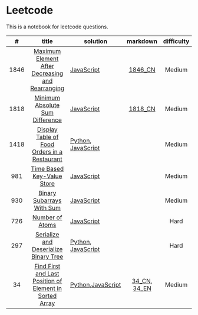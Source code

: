 # Leetcode

This is a notebook for leetcode questions.

| #   | title | solution | markdown |difficulty |
|:-:  |:-----:|----------| :-------:|:---------:|
|1846|[Maximum Element After Decreasing and Rearranging](https://leetcode.com/problems/maximum-element-after-decreasing-and-rearranging/)|[JavaScript](./algorithm/JavaScript/MaximumElementAfterDecreasingAndRearranging.js)|[1846_CN](./algorithm/markdown/1846_CN.md)|Medium|
|1818|[Minimum Absolute Sum Difference](https://leetcode.com/problems/minimum-absolute-sum-difference/)|[JavaScript](./algorithm/JavaScript/MinimumAbsoluteSumDifference.js)|[1818_CN](./algorithm/markdown/1818_CN.md)|Medium|
|1418|[Display Table of Food Orders in a Restaurant](https://leetcode.com/problems/display-table-of-food-orders-in-a-restaurant/)|[Python](./algorithm/python/DisplayTableOfFoodOrdersInARestaurant.py), [JavaScript](./algorithm/JavaScript/DisplayTableOfFoodOrdersInARestaurant.js)||Medium|
|981|[Time Based Key-Value Store](https://leetcode.com/problems/time-based-key-value-store/)|[JavaScript](./algorithm/JavaScript/TimeBasedKey-ValueStore.js)||Medium|
|930|[Binary Subarrays With Sum](https://leetcode.com/problems/binary-subarrays-with-sum/)|[JavaScript](./algorithm/JavaScript/BinarySubarraysWithSum.js)||Medium|
|726|[Number of Atoms](https://leetcode.com/problems/number-of-atoms/)|[JavaScript](./algorithm/JavaScript/NumberOfAtoms.js)||Hard|
|297|[Serialize and Deserialize Binary Tree](https://leetcode.com/problems/serialize-and-deserialize-binary-tree/)|[Python](./algorithm/python/SerializeAndDeserializeBinaryTree.py), [JavaScript](./algorithm/python/SerializeAndDeserializeBinaryTree.py)||Hard|
|34|[Find First and Last Position of Element in Sorted Array](https://leetcode.com/problems/find-first-and-last-position-of-element-in-sorted-array/)|[Python]('./../algorithm/python/FindFirstAndLastPositionOfElementInSortedArray.py),[JavaScript]('./../algorithm/JavaScript/FindFirstAndLastPositionOfElementInSortedArray.js)|[34_CN]('./../algorithm/markdown/34_CN.md), [34_EN]('./../algorithm/markdown/34_EN.md)| Medium|
